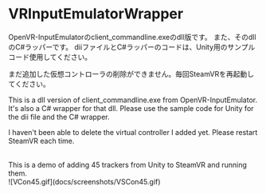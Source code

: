 # VRInputEmulatorWrapper

OpenVR-InputEmulatorのclient_commandline.exeのdll版です。
また、そのdllのC#ラッパーです。
diiファイルとC#ラッパーのコードは、Unity用のサンプルコード使用してください。

まだ追加した仮想コントローラの削除ができません。毎回SteamVRを再起動してください。

This is a dll version of client_commandline.exe from OpenVR-InputEmulator.
It's also a C# wrapper for that dll.
Please use the sample code for Unity for the dii file and the C# wrapper.

I haven't been able to delete the virtual controller I added yet. Please restart SteamVR each time.

</br>
This is a demo of adding 45 trackers from Unity to SteamVR and running them.</br>
![VCon45.gif](docs/screenshots/VSCon45.gif)
